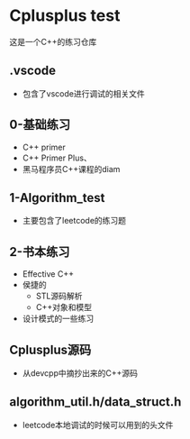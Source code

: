 # Cplusplus test

这是一个C++的练习仓库

## .vscode
- 包含了vscode进行调试的相关文件
## 0-基础练习
- C++ primer
- C++ Primer Plus、
- 黑马程序员C++课程的diam
## 1-Algorithm_test
- 主要包含了leetcode的练习题
## 2-书本练习
- Effective C++
- 侯捷的
    - STL源码解析
    - C++对象和模型
- 设计模式的一些练习
## Cplusplus源码
- 从devcpp中摘抄出来的C++源码
## algorithm_util.h/data_struct.h
- leetcode本地调试的时候可以用到的头文件


